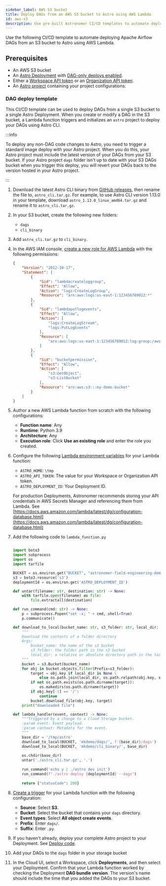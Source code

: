 ```yaml
---
sidebar_label: AWS S3 bucket
title: Deploy DAGs from an AWS S3 bucket to Astro using AWS Lambda
id: aws-s3
description: Use pre-built Astronomer CI/CD templates to automate deploying Apache Airflow DAGs to Astro using AWS S3 and Lambda.
---
```


Use the following CI/CD template to automate deploying Apache Airflow DAGs from an S3 bucket to Astro using AWS Lambda.

## Prerequisites

- An AWS S3 bucket
- An [Astro Deployment](create-deployment.md) with [DAG-only deploys enabled](deploy-dags.md#enable-disable-dag-only-deploys-on-a-deployment).
- Either a [Workspace API token](workspace-api-tokens.md) or an [Organization API token](organization-api-tokens.md).
- An [Astro project](create-first-dag.md) containing your project configurations.

### DAG deploy template

This CI/CD template can be used to deploy DAGs from a single S3 bucket to a single Astro Deployment. When you create or modify a DAG in the S3 bucket, a Lambda function triggers and initializes an `astro` project to deploy your DAGs using Astro CLI.

:::info

To deploy any non-DAG code changes to Astro, you need to trigger a standard image deploy with your Astro project. When you do this, your Astro project must include the latest version of your DAGs from your S3 bucket. If your Astro project `dags` folder isn't up to date with your S3 DAGs bucket when you trigger this deploy, you will revert your DAGs back to the version hosted in your Astro project.

:::

1. Download the latest Astro CLI binary from [GitHub releases](https://github.com/astronomer/astro-cli/releases), then rename the file to, `astro_cli.tar.gz`. For example, to use Astro CLI version 1.13.0 in your template, download `astro_1.13.0_linux_amd64.tar.gz` and rename it to `astro_cli.tar.gz`.
2. In your S3 bucket, create the following new folders:

    - `dags`
    - `cli_binary`

3. Add `astro_cli.tar.gz` to `cli_binary`.
4. In the AWS IAM console, [create a new role for AWS Lambda](https://docs.aws.amazon.com/lambda/latest/dg/lambda-intro-execution-role.html#permissions-executionrole-console) with the following permissions:

    ```json
    {
        "Version": "2012-10-17",
        "Statement": [
            {
                "Sid": "lambdacreateloggroup",
                "Effect": "Allow",
                "Action": "logs:CreateLogGroup",
                "Resource": "arn:aws:logs:us-east-1:123456789012:*"
            },
            {
                "Sid": "lambdaputlogevents",
                "Effect": "Allow",
                "Action": [
                    "logs:CreateLogStream",
                    "logs:PutLogEvents"
                ],
                "Resource": [
                    "arn:aws:logs:us-east-1:123456789012:log-group:/aws/lambda/s3_to_astro:*"
                ]
            },
            {
                "Sid": "bucketpermission",
                "Effect": "Allow",
                "Action": [
                    "s3:GetObject",
                    "s3:ListBucket"
                ],
                "Resource": "arn:aws:s3:::my-demo-bucket"
            }
        ]
    }
    ```

5. Author a new AWS Lambda function from scratch with the following configurations:

    - **Function name**: Any
    - **Runtime**: Python 3.9
    - **Architecture**: Any
    - **Execution role**: Click **Use an existing role** and enter the role you created.

6. Configure the following [Lambda environment variables](https://docs.aws.amazon.com/lambda/latest/dg/configuration-envvars.html) for your Lambda function:

    - `ASTRO_HOME`: `\tmp`
    - `ASTRO_API_TOKEN`: The value for your Workspace or Organization API token.
    - `ASTRO_DEPLOYMENT_ID`: Your Deployment ID.

    For production Deployments, Astronomer recommends storing your API credentials in AWS Secrets Manager and referencing them from Lambda. See [https://docs.aws.amazon.com/lambda/latest/dg/configuration-database.html](https://docs.aws.amazon.com/lambda/latest/dg/configuration-database.html)

7. Add the following code to `lambda_function.py`

    ```python

    import boto3
    import subprocess
    import os
    import tarfile

    BUCKET = os.environ.get("BUCKET", "astronomer-field-engineering-demo")
    s3 = boto3.resource('s3')
    deploymentId = os.environ.get('ASTRO_DEPLOYMENT_ID')

    def untar(filename: str, destination: str) -> None:
        with tarfile.open(filename) as file:
            file.extractall(destination)

    def run_command(cmd: str) -> None:
        p = subprocess.Popen("set -x; " + cmd, shell=True)
        p.communicate()

    def download_to_local(bucket_name: str, s3_folder: str, local_dir: str = None) -> None:
        """
        Download the contents of a folder directory
        Args:
            bucket_name: the name of the s3 bucket
            s3_folder: the folder path in the s3 bucket
            local_dir: a relative or absolute directory path in the local file system
        """
        bucket = s3.Bucket(bucket_name)
        for obj in bucket.objects.filter(Prefix=s3_folder):
            target = obj.key if local_dir is None \
                else os.path.join(local_dir, os.path.relpath(obj.key, s3_folder))
            if not os.path.exists(os.path.dirname(target)):
                os.makedirs(os.path.dirname(target))
            if obj.key[-1] == '/':
                continue
            bucket.download_file(obj.key, target)
        print("downloaded file")

    def lambda_handler(event, context) -> None:
        """Triggered by a change to a Cloud Storage bucket.
        :param event: Event payload.
        :param context: Metadata for the event.
        """
        base_dir = '/tmp/astro'
        download_to_local(BUCKET, 'mkdemo/dags/', f'{base_dir}/dags')
        download_to_local(BUCKET, 'mkdemo/cli_binary/', base_dir)
        
        os.chdir(base_dir)
        untar('./astro_cli.tar.gz', '.')
        
        run_command('echo y | ./astro dev init')
        run_command(f"./astro deploy {deploymentId} --dags")
        
        return {"statusCode": 200}
    ```
    
8. [Create a trigger](https://docs.aws.amazon.com/lambda/latest/dg/lambda-invocation.html) for your Lambda function with the following configuration:

    - **Source**: Select **S3**.
    - **Bucket**: Select the bucket that contains your `dags` directory.
    - **Event types**: Select **All object create events**.
    - **Prefix**: Enter `dags/`.
    - **Suffix**: Enter `.py`.

9. If you haven't already, deploy your complete Astro project to your Deployment. See [Deploy code](deploy-code.md).
10. Add your DAGs to the `dags` folder in your storage bucket
11. In the Cloud UI, select a Workspace, click **Deployments**, and then select your Deployment. Confirm that your Lambda function worked by checking the Deployment **DAG bundle version**. The version's name should include the time that you added the DAGs to your S3 bucket. 

